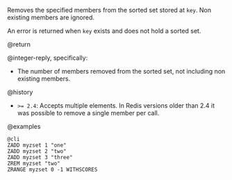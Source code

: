 Removes the specified members from the sorted set stored at `key`. Non existing
members are ignored.

An error is returned when `key` exists and does not hold a sorted set.

@return

@integer-reply, specifically:

* The number of members removed from the sorted set, not including non existing members.

@history

* `>= 2.4`: Accepts multiple elements. In Redis versions older than 2.4 it was possible to remove a single member per call.

@examples

    @cli
    ZADD myzset 1 "one"
    ZADD myzset 2 "two"
    ZADD myzset 3 "three"
    ZREM myzset "two"
    ZRANGE myzset 0 -1 WITHSCORES

